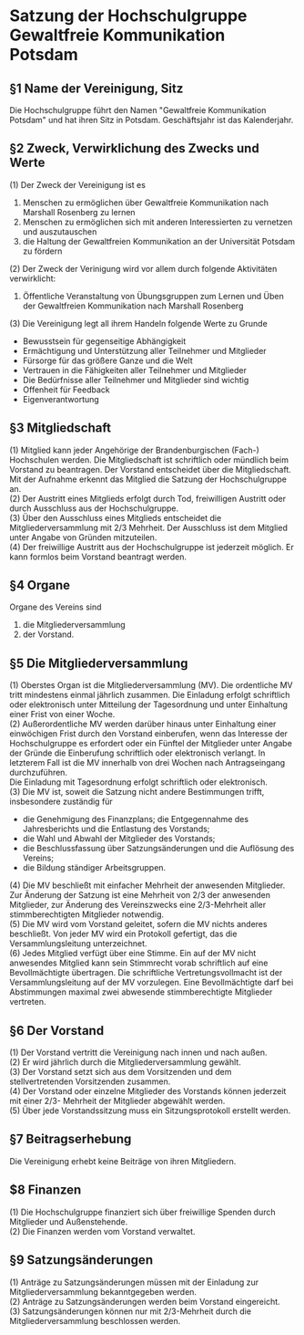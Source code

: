 # Satzung der Hochschulgruppe Gewaltfreie Kommunikation Potsdam

## §1 Name der Vereinigung, Sitz

Die Hochschulgruppe führt den Namen "Gewaltfreie Kommunikation Potsdam" und hat ihren Sitz in Potsdam.
Geschäftsjahr ist das Kalenderjahr.

## §2 Zweck, Verwirklichung des Zwecks und Werte

(1) Der Zweck der Vereinigung ist es
   1. Menschen zu ermöglichen über Gewaltfreie Kommunikation nach Marshall Rosenberg zu lernen
   2. Menschen zu ermöglichen sich mit anderen Interessierten zu vernetzen und auszutauschen
   3. die Haltung der Gewaltfreien Kommunikation an der Universität Potsdam zu fördern
  
(2) Der Zweck der Verinigung wird vor allem durch folgende Aktivitäten verwirklicht:
   1. Öffentliche Veranstaltung von Übungsgruppen zum Lernen und Üben der Gewaltfreien Kommunikation nach Marshall Rosenberg

(3) Die Vereinigung legt all ihrem Handeln folgende Werte zu Grunde

   - Bewusstsein für gegenseitige Abhängigkeit
   - Ermächtigung und Unterstützung aller Teilnehmer und Mitglieder
   - Fürsorge für das größere Ganze und die Welt
   - Vertrauen in die Fähigkeiten aller Teilnehmer und Mitglieder
   - Die Bedürfnisse aller Teilnehmer und Mitglieder sind wichtig
   - Offenheit für Feedback
   - Eigenverantwortung


## §3 Mitgliedschaft

(1) Mitglied kann jeder Angehörige der Brandenburgischen (Fach-) Hochschulen werden.
   Die Mitgliedschaft ist schriftlich oder mündlich beim Vorstand zu beantragen.
   Der Vorstand entscheidet über die Mitgliedschaft.
   Mit der Aufnahme erkennt das Mitglied die Satzung der Hochschulgruppe an.   
(2) Der Austritt eines Mitglieds erfolgt durch Tod, freiwilligen Austritt oder durch Ausschluss
   aus der Hochschulgruppe.   
(3) Über den Ausschluss eines Mitglieds entscheidet die Mitgliederversammlung mit 2/3
   Mehrheit.
   Der Ausschluss ist dem Mitglied unter Angabe von Gründen mitzuteilen.     
(4) Der freiwillige Austritt aus der Hochschulgruppe ist jederzeit möglich.
   Er kann formlos beim Vorstand beantragt werden. 

## §4 Organe

Organe des Vereins sind

1.  die Mitgliederversammlung 
2.  der Vorstand.

## §5 Die Mitgliederversammlung

(1) Oberstes Organ ist die Mitgliederversammlung (MV).
   Die ordentliche MV tritt mindestens einmal jährlich zusammen.
   Die Einladung erfolgt schriftlich oder elektronisch unter Mitteilung
   der Tagesordnung und unter Einhaltung einer Frist von einer Woche.  
(2) Außerordentliche MV werden darüber hinaus unter Einhaltung einer
   einwöchigen Frist durch den Vorstand einberufen, wenn das Interesse
   der Hochschulgruppe es erfordert oder ein Fünftel der Mitglieder unter Angabe
   der Gründe die Einberufung schriftlich oder elektronisch verlangt.
   In letzterem Fall ist die MV innerhalb von drei Wochen nach
   Antragseingang durchzuführen.  
   Die Einladung mit Tagesordnung erfolgt schriftlich oder elektronisch.  
(3) Die MV ist, soweit die Satzung nicht andere Bestimmungen trifft, insbesondere zuständig für
   - die Genehmigung des Finanzplans; die Entgegennahme des Jahresberichts 
     und die Entlastung des Vorstands;
   - die Wahl und Abwahl der Mitglieder des Vorstands;
   - die  Beschlussfassung über Satzungsänderungen und die Auflösung des Vereins;
   - die Bildung ständiger Arbeitsgruppen.  
   
(4) Die MV beschließt mit einfacher Mehrheit der anwesenden Mitglieder.
   Zur Änderung der Satzung ist eine Mehrheit von 2/3 der anwesenden Mitglieder,
   zur Änderung des Vereinszwecks eine 2/3-Mehrheit aller stimmberechtigten Mitglieder notwendig.  
(5) Die MV wird vom Vorstand geleitet, sofern die MV nichts anderes beschließt.
   Von jeder MV wird ein Protokoll gefertigt, das die Versammlungsleitung unterzeichnet.  
(6) Jedes Mitglied verfügt über eine Stimme.
   Ein auf der MV nicht anwesendes Mitglied kann sein Stimmrecht vorab schriftlich auf eine 
   Bevollmächtigte übertragen.
   Die schriftliche Vertretungsvollmacht ist der Versammlungsleitung auf der MV vorzulegen.
   Eine Bevollmächtigte darf bei Abstimmungen maximal zwei abwesende stimmberechtigte Mitglieder 
   vertreten.

## §6 Der Vorstand
(1) Der Vorstand vertritt die Vereinigung nach innen und nach außen.  
(2) Er wird jährlich durch die Mitgliederversammlung gewählt.  
(3) Der Vorstand setzt sich aus dem Vorsitzenden und dem stellvertretenden Vorsitzenden zusammen.   
(4) Der Vorstand oder einzelne Mitglieder des Vorstands können jederzeit mit einer 2/3-
Mehrheit der Mitglieder abgewählt werden.   
(5) Über jede Vorstandssitzung muss ein Sitzungsprotokoll erstellt werden.

## §7 Beitragserhebung
Die Vereinigung erhebt keine Beiträge von ihren Mitgliedern. 


## $8 Finanzen 
(1) Die Hochschulgruppe finanziert sich über freiwillige Spenden durch Mitglieder und
Außenstehende.   
(2) Die Finanzen werden vom Vorstand verwaltet. 


## §9 Satzungsänderungen
(1) Anträge zu Satzungsänderungen müssen mit der Einladung zur Mitgliederversammlung
bekanntgegeben werden.  
(2) Anträge zu Satzungsänderungen werden beim Vorstand eingereicht.  
(3) Satzungsänderungen können nur mit 2/3-Mehrheit durch die Mitgliederversammlung
beschlossen werden.  

